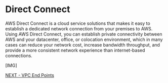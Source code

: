 # Direct Connect   

AWS Direct Connect is a cloud service solutions that makes it easy to establish a dedicated network connection from your premises to AWS. Using AWS Direct Connect, you can establish private connectivity between AWS and your datacenter, office, or colocation environment, which in many cases can reduce your network cost, increase bandwidth throughput, and provide a more consistent network experience than internet-based connections.  

[IMG]  


[NEXT - VPC End Points](vpc/vpc_endpoints.md)
